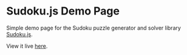 Sudoku.js Demo Page
===================

Simple demo page for the Sudoku puzzle generator and solver library [Sudoku.js](https://github.com/robatron/sudoku.js).

View it live [here](http://htmlpreview.github.com/?https://github.com/robatron/sudoku.js/blob/master/demo/index.html).

